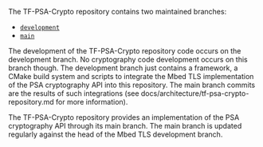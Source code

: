 The TF-PSA-Crypto repository contains two maintained branches:

- [`development`](https://github.com/Mbed-TLS/TF-PSA-Crypto/tree/development)
- [`main`](https://github.com/Mbed-TLS/TF-PSA-Crypto)

The development of the TF-PSA-Crypto repository code occurs on the development
branch. No cryptography code development occurs on this branch though. The
development branch just contains a framework, a CMake build system and scripts
to integrate the Mbed TLS implementation of the PSA cryptography API into this
repository. The main branch commits are the results of such integrations (see
docs/architecture/tf-psa-crypto-repository.md for more information). 

The TF-PSA-Crypto repository provides an implementation of the PSA cryptography
API through its main branch. The main branch is updated regularly against the
head of the Mbed TLS development branch.
